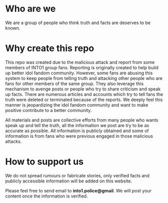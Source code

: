 # Who are we

We are a group of people who think truth and facts are deserves to be known.

# Why create this repo

This repo was created due to the malicious attack and report from some members of INTO1 group fans. Reporting is originally created to help build up better idol fandom community. However, some fans are abusing this system to keep people from telling truth and attacking other people who are fans for other members of the same group.  They also leverage this mechanism to avenge posts or people who try to share criticism and speak up facts. There are numerous articles and accounts which try to tell fans the truth were deleted or terminated because of the reports.
We deeply feel this manner is jeopardizing the idol fandom community and want to make positive contribute to a better community.


All materials and posts are collective efforts from many people who wants speak up and tell the truth, all the information we post are try to be as accurate as possible. All information is publicly obtained and some of information is from fans who were previous engaged in those malicious attacks. 

# How to support us

We do not spread rumours or fabricate stories, only verified facts and publicly accessible information will be added on this website.

Please feel free to send email to **into1.police@gmail**. We will post your content once the information is verified.
